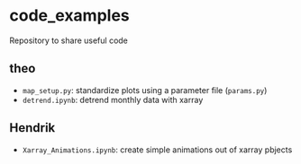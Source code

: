 # code_examples
Repository to share useful code

## theo
* ```map_setup.py```: standardize plots using a parameter file (```params.py```)  
* ```detrend.ipynb```: detrend monthly data with xarray
## Hendrik
* ```Xarray_Animations.ipynb```: create simple animations out of xarray pbjects
